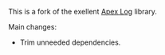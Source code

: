 

This is a fork of the exellent [Apex Log](https://github.com/apex/log) library.

Main changes:

* Trim unneeded dependencies.